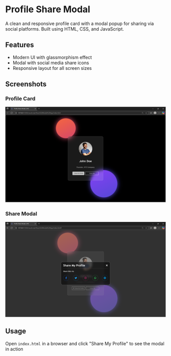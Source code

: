 # Profile Share Modal

A clean and responsive profile card with a modal popup for sharing via social platforms. Built using HTML, CSS, and JavaScript.

## Features

- Modern UI with glassmorphism effect
- Modal with social media share icons
- Responsive layout for all screen sizes

## Screenshots

### Profile Card
![Profile Card](assets/homepage.png)

### Share Modal
![Share Modal](assets/share.png)


## Usage

Open `index.html` in a browser and click "Share My Profile" to see the modal in action
